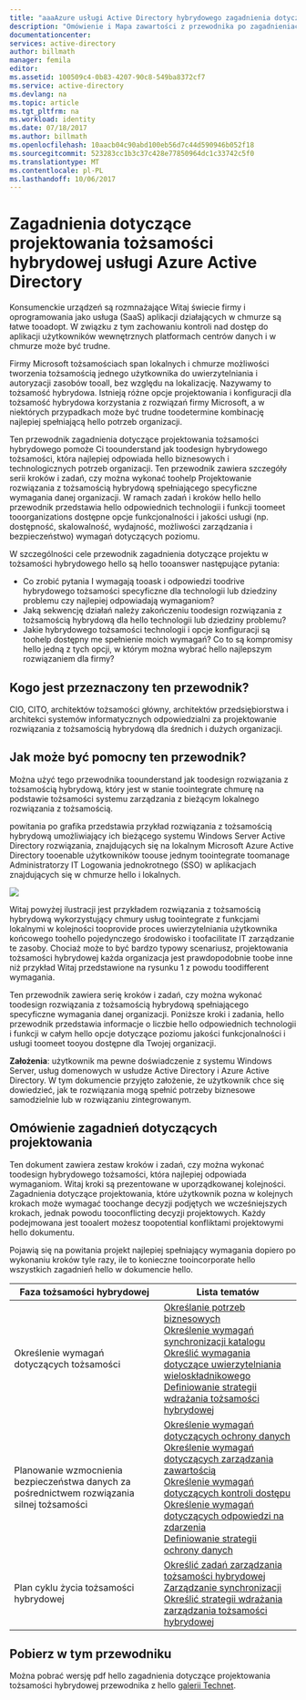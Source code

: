 ```yaml
---
title: "aaaAzure usługi Active Directory hybrydowego zagadnienia dotyczące projektowania tożsamości - Przegląd | Dokumentacja firmy Microsoft"
description: "Omówienie i Mapa zawartości z przewodnika po zagadnieniach dotyczących projektowania tożsamości hybrydowej"
documentationcenter: 
services: active-directory
author: billmath
manager: femila
editor: 
ms.assetid: 100509c4-0b83-4207-90c8-549ba8372cf7
ms.service: active-directory
ms.devlang: na
ms.topic: article
ms.tgt_pltfrm: na
ms.workload: identity
ms.date: 07/18/2017
ms.author: billmath
ms.openlocfilehash: 10aacb04c90abd100eb56d7c44d590946b052f18
ms.sourcegitcommit: 523283cc1b3c37c428e77850964dc1c33742c5f0
ms.translationtype: MT
ms.contentlocale: pl-PL
ms.lasthandoff: 10/06/2017
---
```

# <a name="azure-active-directory-hybrid-identity-design-considerations"></a>Zagadnienia dotyczące projektowania tożsamości hybrydowej usługi Azure Active Directory
Konsumenckie urządzeń są rozmnażające Witaj świecie firmy i oprogramowania jako usługa (SaaS) aplikacji działających w chmurze są łatwe tooadopt. W związku z tym zachowaniu kontroli nad dostęp do aplikacji użytkowników wewnętrznych platformach centrów danych i w chmurze może być trudne.  

Firmy Microsoft tożsamościach span lokalnych i chmurze możliwości tworzenia tożsamością jednego użytkownika do uwierzytelniania i autoryzacji zasobów tooall, bez względu na lokalizację. Nazywamy to tożsamość hybrydowa. Istnieją różne opcje projektowania i konfiguracji dla tożsamość hybrydowa korzystania z rozwiązań firmy Microsoft, a w niektórych przypadkach może być trudne toodetermine kombinację najlepiej spełniającą hello potrzeb organizacji. 

Ten przewodnik zagadnienia dotyczące projektowania tożsamości hybrydowego pomoże Ci toounderstand jak toodesign hybrydowego tożsamości, która najlepiej odpowiada hello biznesowych i technologicznych potrzeb organizacji.  Ten przewodnik zawiera szczegóły serii kroków i zadań, czy można wykonać toohelp Projektowanie rozwiązania z tożsamością hybrydową spełniającego specyficzne wymagania danej organizacji. W ramach zadań i kroków hello hello przewodnik przedstawia hello odpowiednich technologii i funkcji toomeet tooorganizations dostępne opcje funkcjonalności i jakości usługi (np. dostępność, skalowalność, wydajność, możliwości zarządzania i bezpieczeństwo) wymagań dotyczących poziomu. 

W szczególności cele przewodnik zagadnienia dotyczące projektu w tożsamości hybrydowego hello są hello tooanswer następujące pytania: 

* Co zrobić pytania I wymagają tooask i odpowiedzi toodrive hybrydowego tożsamości specyficzne dla technologii lub dziedziny problemu czy najlepiej odpowiadają wymaganiom?
* Jaką sekwencję działań należy zakończeniu toodesign rozwiązania z tożsamością hybrydową dla hello technologii lub dziedziny problemu? 
* Jakie hybrydowego tożsamości technologii i opcje konfiguracji są toohelp dostępny me spełnienie moich wymagań? Co to są kompromisy hello jedną z tych opcji, w którym można wybrać hello najlepszym rozwiązaniem dla firmy?

## <a name="who-is-this-guide-intended-for"></a>Kogo jest przeznaczony ten przewodnik?
 CIO, CITO, architektów tożsamości główny, architektów przedsiębiorstwa i architekci systemów informatycznych odpowiedzialni za projektowanie rozwiązania z tożsamością hybrydową dla średnich i dużych organizacji.

## <a name="how-can-this-guide-help-you"></a>Jak może być pomocny ten przewodnik?
Można użyć tego przewodnika toounderstand jak toodesign rozwiązania z tożsamością hybrydową, który jest w stanie toointegrate chmurę na podstawie tożsamości systemu zarządzania z bieżącym lokalnego rozwiązania z tożsamością. 

powitania po grafika przedstawia przykład rozwiązania z tożsamością hybrydową umożliwiający ich bieżącego systemu Windows Server Active Directory rozwiązania, znajdujących się na lokalnym Microsoft Azure Active Directory tooenable użytkowników toouse jednym toointegrate toomanage Administratorzy IT Logowania jednokrotnego (SSO) w aplikacjach znajdujących się w chmurze hello i lokalnych.

![](./media/hybrid-id-design-considerations/hybridID-example.png)

Witaj powyżej ilustracji jest przykładem rozwiązania z tożsamością hybrydową wykorzystujący chmury usług toointegrate z funkcjami lokalnymi w kolejności tooprovide proces uwierzytelniania użytkownika końcowego toohello pojedynczego środowisko i toofacilitate IT zarządzanie te zasoby. Chociaż może to być bardzo typowy scenariusz, projektowania tożsamości hybrydowej każda organizacja jest prawdopodobnie toobe inne niż przykład Witaj przedstawione na rysunku 1 z powodu toodifferent wymagania. 

Ten przewodnik zawiera serię kroków i zadań, czy można wykonać toodesign rozwiązania z tożsamością hybrydową spełniającego specyficzne wymagania danej organizacji. Poniższe kroki i zadania, hello przewodnik przedstawia informacje o liczbie hello odpowiednich technologii i funkcji w całym hello opcje dotyczące poziomu jakości funkcjonalności i usługi toomeet tooyou dostępne dla Twojej organizacji.

**Założenia**: użytkownik ma pewne doświadczenie z systemu Windows Server, usług domenowych w usłudze Active Directory i Azure Active Directory. W tym dokumencie przyjęto założenie, że użytkownik chce się dowiedzieć, jak te rozwiązania mogą spełnić potrzeby biznesowe samodzielnie lub w rozwiązaniu zintegrowanym.

## <a name="design-considerations-overview"></a>Omówienie zagadnień dotyczących projektowania
Ten dokument zawiera zestaw kroków i zadań, czy można wykonać toodesign hybrydowego tożsamości, która najlepiej odpowiada wymaganiom. Witaj kroki są prezentowane w uporządkowanej kolejności. Zagadnienia dotyczące projektowania, które użytkownik pozna w kolejnych krokach może wymagać toochange decyzji podjętych we wcześniejszych krokach, jednak powodu tooconflicting decyzji projektowych. Każdy podejmowana jest tooalert możesz toopotential konfliktami projektowymi hello dokumentu. 

Pojawią się na powitania projekt najlepiej spełniający wymagania dopiero po wykonaniu kroków tyle razy, ile to konieczne tooincorporate hello wszystkich zagadnień hello w dokumencie hello. 

| Faza tożsamości hybrydowej | Lista tematów |
| --- | --- |
| Określenie wymagań dotyczących tożsamości |[Określanie potrzeb biznesowych](active-directory-hybrid-identity-design-considerations-business-needs.md)<br> [Określenie wymagań synchronizacji katalogu](active-directory-hybrid-identity-design-considerations-directory-sync-requirements.md)<br> [Określić wymagania dotyczące uwierzytelniania wieloskładnikowego](active-directory-hybrid-identity-design-considerations-multifactor-auth-requirements.md)<br> [Definiowanie strategii wdrażania tożsamości hybrydowej](active-directory-hybrid-identity-design-considerations-identity-adoption-strategy.md) |
| Planowanie wzmocnienia bezpieczeństwa danych za pośrednictwem rozwiązania silnej tożsamości |[Określenie wymagań dotyczących ochrony danych](active-directory-hybrid-identity-design-considerations-dataprotection-requirements.md) <br> [Określenie wymagań dotyczących zarządzania zawartością](active-directory-hybrid-identity-design-considerations-contentmgt-requirements.md)<br> [Określenie wymagań dotyczących kontroli dostępu](active-directory-hybrid-identity-design-considerations-accesscontrol-requirements.md)<br> [Określenie wymagań dotyczących odpowiedzi na zdarzenia](active-directory-hybrid-identity-design-considerations-incident-response-requirements.md) <br> [Definiowanie strategii ochrony danych](active-directory-hybrid-identity-design-considerations-data-protection-strategy.md) |
| Plan cyklu życia tożsamości hybrydowej |[Określić zadań zarządzania tożsamości hybrydowej](active-directory-hybrid-identity-design-considerations-hybrid-id-management-tasks.md) <br> [Zarządzanie synchronizacji](active-directory-hybrid-identity-design-considerations-hybrid-id-management-tasks.md)<br> [Określić strategii wdrażania zarządzania tożsamości hybrydowej](active-directory-hybrid-identity-design-considerations-lifecycle-adoption-strategy.md) |

## <a name="download-this-guide"></a>Pobierz w tym przewodniku
Można pobrać wersję pdf hello zagadnienia dotyczące projektowania tożsamości hybrydowej przewodnika z hello [galerii Technet](https://gallery.technet.microsoft.com/Azure-Hybrid-Identity-b06c8288). 


